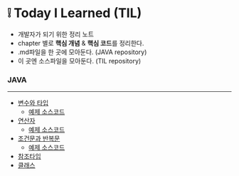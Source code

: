 # :grey_exclamation: Today I Learned (TIL) 

- 개발자가 되기 위한 정리 노트 
- chapter 별로 **핵심 개념** & **핵심 코드**를 정리한다.
- .md파일을 한 곳에 모아둔다. (JAVA repository)
- 이 곳엔 소스파일을 모아둔다. (TIL repository)



### JAVA 

---

- [변수와 타입](https://github.com/jisuMin/.md/blob/master/JAVA/01_Variable%20%26%20Type.md)
    - [예제 소스코드](https://github.com/jisuMin/TIL/tree/master/JAVA/day02)
- [연산자](hhttps://github.com/jisuMin/.md/blob/master/JAVA/02_Operator.md)
    - [예제 소스코드](https://github.com/jisuMin/TIL/blob/d9386b1f2c226606647b666b208c5e758249ffea/JAVA/day02/CastingTest.java)
- [조건문과 반복문](hhttps://github.com/jisuMin/.md/blob/master/JAVA/03_If_For_While.md)
    - [예제 소스코드]()
- [참조타입]()
- [클래스]()